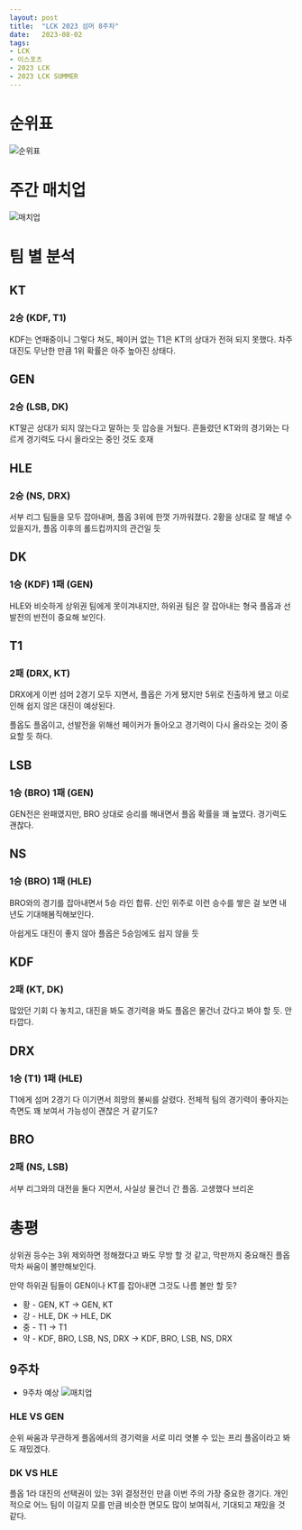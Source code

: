 ```yaml
---
layout: post
title:  "LCK 2023 섬머 8주차"
date:   2023-08-02
tags:
- LCK
- 이스포츠
- 2023 LCK
- 2023 LCK SUMMER
---
```


# 순위표

![순위표](../img/2023/lck/summer_week8.jpg)

# 주간 매치업

![매치업](../img/2023/lck/summer_week8_matchup.png)

# 팀 별 분석

## KT
### 2승 (KDF, T1)

KDF는 연패중이니 그렇다 쳐도, 페이커 없는 T1은 KT의 상대가 전혀 되지 못했다.
차주 대진도 무난한 만큼 1위 확률은 아주 높아진 상태다.

## GEN
### 2승 (LSB, DK)

KT말곤 상대가 되지 않는다고 말하는 듯 압승을 거뒀다.
흔들렸던 KT와의 경기와는 다르게 경기력도 다시 올라오는 중인 것도 호재

## HLE
### 2승 (NS, DRX)

서부 리그 팀들을 모두 잡아내며, 플옵 3위에 한껏 가까워졌다.
2황을 상대로 잘 해낼 수 있을지가, 플옵 이후의 롤드컵까지의 관건일 듯
## DK
### 1승 (KDF) 1패 (GEN)

HLE와 비슷하게 상위권 팀에게 못이겨내지만, 하위권 팀은 잘 잡아내는 형국
플옵과 선발전의 반전이 중요해 보인다.

## T1
### 2패 (DRX, KT)

DRX에게 이번 섬머 2경기 모두 지면서, 플옵은 가게 됐지만 5위로 진출하게 됐고 이로 인해 쉽지 않은 대진이 예상된다.

플옵도 플옵이고, 선발전을 위해선 페이커가 돌아오고 경기력이 다시 올라오는 것이 중요할 듯 하다.
## LSB
### 1승 (BRO) 1패 (GEN)

GEN전은 완패였지만, BRO 상대로 승리를 해내면서 플옵 확률을 꽤 높였다.
경기력도 괜찮다.

## NS
### 1승 (BRO) 1패 (HLE)

BRO와의 경기를 잡아내면서 5승 라인 합류.
신인 위주로 이런 승수를 쌓은 걸 보면 내년도 기대해봄직해보인다.

아쉽게도 대진이 좋지 않아 플옵은 5승임에도 쉽지 않을 듯


## KDF
### 2패 (KT, DK)

많았던 기회 다 놓치고, 대진을 봐도 경기력을 봐도 플옵은 물건너 갔다고 봐야 할 듯.
안타깝다.

## DRX
### 1승 (T1) 1패 (HLE)

T1에게 섬머 2경기 다 이기면서 희망의 불씨를 살렸다.
전체적 팀의 경기력이 좋아지는 측면도 꽤 보여서 가능성이 괜찮은 거 같기도?

## BRO
### 2패 (NS, LSB)

서부 리그와의 대전을 둘다 지면서, 사실상 물건너 간 플옵.
고생했다 브리온

# 총평

상위권 등수는 3위 제외하면 정해졌다고 봐도 무방 할 것 같고, 막판까지 중요해진 플옵 막차 싸움이 볼만해보인다.

만약 하위권 팀들이 GEN이나 KT를 잡아내면 그것도 나름 볼만 할 듯?

* 황 - GEN, KT -> GEN, KT
* 강 - HLE, DK -> HLE, DK
* 중 - T1 -> T1
* 약 - KDF, BRO, LSB, NS, DRX -> KDF, BRO, LSB, NS, DRX

## 9주차
* 9주차 예상
    ![매치업](../img/2023/lck/summer_week8_matchup.png)

### HLE VS GEN

순위 싸움과 무관하게 플옵에서의 경기력을 서로 미리 엿볼 수 있는 프리 플옵이라고 봐도 재밌겠다.

### DK VS HLE

플옵 1라 대진의 선택권이 있는 3위 결정전인 만큼 이번 주의 가장 중요한 경기다.
개인적으로 어느 팀이 이길지 모를 만큼 비슷한 면모도 많이 보여줘서, 기대되고 재밌을 것 같다.
